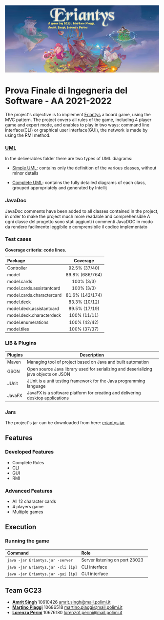![](imgReadme.png)

# Prova Finale di Ingegneria del Software - AA 2021-2022

The project's objective is to implement [Eriantys](https://www.craniocreations.it/prodotto/eriantys/) a board game,
using the MVC pattern. The project covers all rules of the game, including 4 player game and expert mode, and enables to
play in two ways: command line interface(CLI) or graphical user interface(GUI), the network is made by using the RMI
method.

### [UML](https://github.com/martinopiaggi/ing-sw-2022-Piaggi-Perini-Singh/tree/master/deliverables/UML)

In the deliverables folder there are two types of UML diagrams:

* [Simple UML](https://github.com/martinopiaggi/ing-sw-2022-Piaggi-Perini-Singh/tree/master/deliverables/UML/Initial%20UML):
  contains only the definition of the various classes, without minor details

* [Complete UML](https://github.com/martinopiaggi/ing-sw-2022-Piaggi-Perini-Singh/tree/master/deliverables/UML/Final%20UML):
  contains the fully detailed diagrams of each class, grouped appropriately and generated by Intellij

### JavaDoc
JavaDoc comments have been added to all classes contained in the project, in order to make the project much more
readable and comprehensible A ogni classe del progetto sono stati aggiunti i commenti JavaDOC in modo da rendere
facilmente leggibile e comprensibile il codice implementato

### Test cases
**Coverage criteria: code lines.**

| Package | Coverage |
|:-----------------------|:------------------:|
| Controller | 92.5% (37/40) |
|model| 89.8% (686/764)|
|model.cards| 100% (3/3)|
| model.cards.assistantcard| 100% (3/3)|
|model.cards.charactercard| 81.6% (142/174)|
|model.deck| 83.3% (10/12)|
|model.deck.assistantcard| 89.5% (17/19)|
|model.deck.characterdeck| 100% (11/11)|
|model.enumerations|100% (42/42)|
|model.tiles|100% (37/37)|

### LIB & Plugins
Plugins|Description
----------------|------------
Maven | Managing tool of project based on Java and built automation
GSON  | Open source Java library used for serializing and deserializing java objects on JSON
JUnit | JUnit is a unit testing framework for the Java programming language
JavaFX| JavaFX is a software platform for creating and delivering desktop applications

### Jars
The project's jar can be downloaded from here: [eriantys.jar]()

## Features
### Developed Features
* Complete Rules
* CLI
* GUI
* RMI

### Advanced Features
* All 12 character cards
* 4 players game
* Multiple games

## Execution
### Running the game
| Command |Role |
|:-----------------------|:------------------|
| ``java -jar Eriantys.jar -server`` | Server listening on port 23023  |
| ``java -jar Eriantys.jar -cli [ip]`` | CLI interface |
| ``java -jar Eriantys.jar -gui [ip]`` | GUI interface |

## Team GC23
- [__Amrit Singh__](https://github.com/10610426) 10610426 amrit.singh@mail.polimi.it
- [__Martino Piaggi__](https://github.com/martinopiaggi) 10686518 martino.piaggi@mail.polimi.it
- [__Lorenzo Perini__](https://github.com/Sunriser45) 10676180 lorenzo1.perini@mail.polimi.it